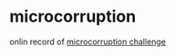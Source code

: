 # microcorruption
onlin record of [microcorruption challenge](https://microcorruption.com/profile/33723)
